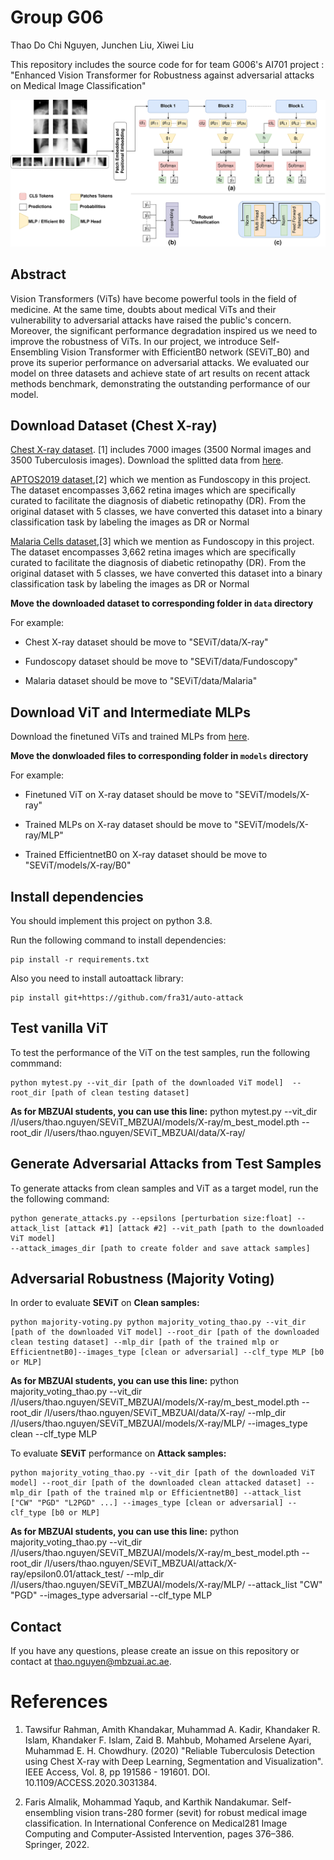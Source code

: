 # Group G06
Thao Do Chi Nguyen, Junchen Liu, Xiwei Liu

This repository includes the source code for for team G006's AI701 project : "Enhanced Vision Transformer for Robustness against adversarial attacks on Medical Image Classification"

![Method](Figures/Method.jpg)

## Abstract 
Vision Transformers (ViTs) have become powerful tools in the field of medicine. At the same time, doubts about medical ViTs and their vulnerability to adversarial attacks have raised the public's concern. Moreover, the significant performance degradation inspired us we need to improve the robustness of ViTs. In our project, we introduce Self-Ensembling Vision Transformer with EfficientB0 network (SEViT_B0) and prove its superior performance on adversarial attacks. We evaluated our model on three datasets and achieve state of art results on recent attack methods benchmark, demonstrating the outstanding performance of our model.

## Download Dataset (Chest X-ray)
[Chest X-ray dataset](https://www.kaggle.com/datasets/tawsifurrahman/tuberculosis-tb-chest-xray-dataset).
[1] includes 7000 images (3500 Normal images and 3500 Tuberculosis images). Download the splitted data from [here](https://drive.google.com/drive/folders/1XmdB37YowEHQTak2rU2iqyzHK8WBF7pO?usp=sharing). 

[APTOS2019 dataset](https://www.kaggle.com/c/aptos2019-blindness-detection/data),[2] which we mention as Fundoscopy in this project. The dataset encompasses 3,662 retina images which are specifically curated to facilitate the diagnosis of diabetic retinopathy (DR). From the original dataset with 5 classes, we have converted this dataset into a binary classification task by labeling the images as DR or Normal

[Malaria Cells dataset](https://www.kaggle.com/datasets/iarunava/cell-images-for-detecting-malaria),[3] which we mention as Fundoscopy in this project. The dataset encompasses 3,662 retina images which are specifically curated to facilitate the diagnosis of diabetic retinopathy (DR). From the original dataset with 5 classes, we have converted this dataset into a binary classification task by labeling the images as DR or Normal

**Move the downloaded dataset to corresponding folder in `data` directory**

For example: 

* Chest X-ray dataset should be move to "SEViT/data/X-ray"

* Fundoscopy dataset should be move to "SEViT/data/Fundoscopy"

* Malaria dataset should be move to "SEViT/data/Malaria"

## Download ViT and Intermediate MLPs
Download the finetuned ViTs and trained MLPs from [here](). 

**Move the donwloaded files to corresponding folder in `models` directory**

For example: 
* Finetuned ViT on X-ray dataset should be move to "SEViT/models/X-ray"

* Trained MLPs on X-ray dataset should be move to "SEViT/models/X-ray/MLP"

* Trained EfficientnetB0 on X-ray dataset should be move to "SEViT/models/X-ray/B0"

## Install dependencies
You should implement this project on python 3.8.

Run the following command to install dependencies: 

```
pip install -r requirements.txt
```

Also you need to install autoattack library:

```
pip install git+https://github.com/fra31/auto-attack
```
## Test vanilla ViT 
To test the performance of the ViT on the test samples, run the following commmand: 

```
python mytest.py --vit_dir [path of the downloaded ViT model]  --root_dir [path of clean testing dataset]

````

**As for MBZUAI students, you can use this line:**  python mytest.py --vit_dir /l/users/thao.nguyen/SEViT_MBZUAI/models/X-ray/m_best_model.pth  --root_dir /l/users/thao.nguyen/SEViT_MBZUAI/data/X-ray/

## Generate Adversarial Attacks from Test Samples
To generate attacks from clean samples and ViT as a target model, run the the following command: 

```
python generate_attacks.py --epsilons [perturbation size:float] --attack_list [attack #1] [attack #2] --vit_path [path to the downloaded ViT model]  
--attack_images_dir [path to create folder and save attack samples]
```

## Adversarial Robustness (Majority Voting)
In order to evaluate **SEViT** on **Clean samples:** 

```
python majority-voting.py python majority_voting_thao.py --vit_dir [path of the downloaded ViT model] --root_dir [path of the downloaded clean testing dataset] --mlp_dir [path of the trained mlp or EfficientnetB0]--images_type [clean or adversarial] --clf_type MLP [b0 or MLP]
```

**As for MBZUAI students, you can use this line:** python majority_voting_thao.py --vit_dir /l/users/thao.nguyen/SEViT_MBZUAI/models/X-ray/m_best_model.pth --root_dir /l/users/thao.nguyen/SEViT_MBZUAI/data/X-ray/ --mlp_dir /l/users/thao.nguyen/SEViT_MBZUAI/models/X-ray/MLP/ --images_type clean --clf_type MLP

To evaluate **SEViT** performance on **Attack samples:**

```
python majority_voting_thao.py --vit_dir [path of the downloaded ViT model] --root_dir [path of the downloaded clean attacked dataset] --mlp_dir [path of the trained mlp or EfficientnetB0] --attack_list ["CW" "PGD" "L2PGD" ...] --images_type [clean or adversarial] --clf_type [b0 or MLP]
```

**As for MBZUAI students, you can use this line:**  python majority_voting_thao.py --vit_dir /l/users/thao.nguyen/SEViT_MBZUAI/models/X-ray/m_best_model.pth --root_dir /l/users/thao.nguyen/SEViT_MBZUAI/attack/X-ray/epsilon0.01/attack_test/ --mlp_dir /l/users/thao.nguyen/SEViT_MBZUAI/models/X-ray/MLP/ --attack_list "CW" "PGD" --images_type adversarial --clf_type MLP

## Contact
If you have any questions, please create an issue on this repository or contact at thao.nguyen@mbzuai.ac.ae.

# References
1. Tawsifur Rahman, Amith Khandakar, Muhammad A. Kadir, Khandaker R. Islam, Khandaker F. Islam, Zaid B. Mahbub, Mohamed Arselene Ayari, Muhammad E. H. Chowdhury. (2020) "Reliable Tuberculosis Detection using Chest X-ray with Deep Learning, Segmentation and Visualization". IEEE Access, Vol. 8, pp 191586 - 191601. DOI. 10.1109/ACCESS.2020.3031384.

2. Faris Almalik, Mohammad Yaqub, and Karthik Nandakumar. Self-ensembling vision trans-280 former (sevit) for robust medical image classification. In International Conference on Medical281 Image Computing and Computer-Assisted Intervention, pages 376–386. Springer, 2022.
